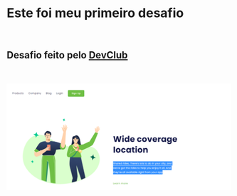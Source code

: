 <h1>Este foi meu primeiro desafio</h1>
<br>
<h2>Desafio feito pelo <a href="https://rodolfomori.com.br/devclub">DevClub</a></h2>
<br>
<br>
<img src="https://github.com/josephsecundo/amplaCobertura/blob/master/img/DESAFIO%201%20CONCLUIDO.png?raw=true">
